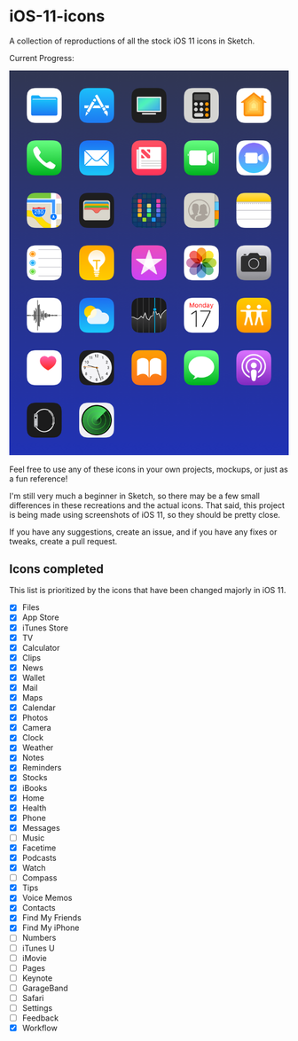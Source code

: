 # iOS-11-icons
A collection of reproductions of all the stock iOS 11 icons in Sketch.

Current Progress:

![](https://github.com/nateansel/iOS-11-icons/blob/master/Icons.png)

Feel free to use any of these icons in your own projects, mockups, or just as a fun reference!

I'm still very much a beginner in Sketch, so there may be a few small differences in these recreations and the actual icons. That said, this project is being made using screenshots of iOS 11, so they should be pretty close.

If you have any suggestions, create an issue, and if you have any fixes or tweaks, create a pull request.


## Icons completed
This list is prioritized by the icons that have been changed majorly in iOS 11. 

- [x] Files
- [x] App Store
- [x] iTunes Store
- [x] TV
- [x] Calculator
- [x] Clips
- [x] News
- [x] Wallet
- [x] Mail
- [x] Maps
- [x] Calendar
- [x] Photos
- [x] Camera
- [x] Clock
- [x] Weather
- [x] Notes
- [x] Reminders
- [x] Stocks
- [x] iBooks
- [x] Home
- [x] Health
- [x] Phone
- [x] Messages
- [ ] Music
- [x] Facetime
- [x] Podcasts
- [x] Watch
- [ ] Compass
- [x] Tips
- [x] Voice Memos
- [x] Contacts
- [x] Find My Friends
- [x] Find My iPhone
- [ ] Numbers
- [ ] iTunes U
- [ ] iMovie
- [ ] Pages
- [ ] Keynote
- [ ] GarageBand
- [ ] Safari
- [ ] Settings
- [ ] Feedback
- [x] Workflow
